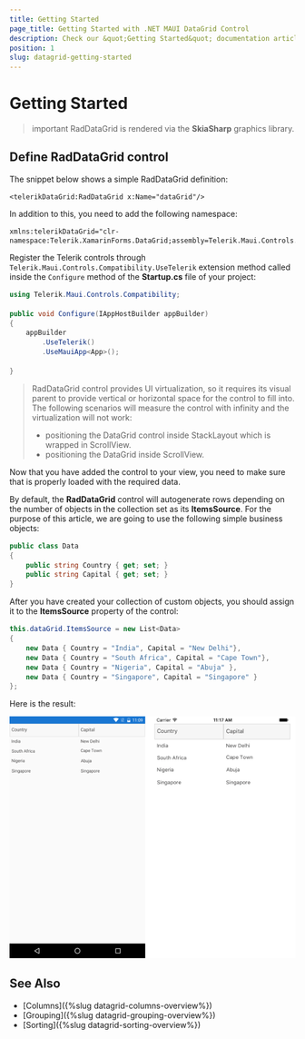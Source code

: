 ```yaml
---
title: Getting Started
page_title: Getting Started with .NET MAUI DataGrid Control
description: Check our &quot;Getting Started&quot; documentation article for Telerik DataGrid for .NET MAUI control.
position: 1
slug: datagrid-getting-started
---
```


# Getting Started

>important RadDataGrid is rendered via the **SkiaSharp** graphics library.

## Define RadDataGrid control

The snippet below shows a simple RadDataGrid definition:

```XAML	
<telerikDataGrid:RadDataGrid x:Name="dataGrid"/>
```

In addition to this, you need to add the following namespace:

```XAML
xmlns:telerikDataGrid="clr-namespace:Telerik.XamarinForms.DataGrid;assembly=Telerik.Maui.Controls.Compatibility"
```	

Register the Telerik controls through `Telerik.Maui.Controls.Compatibility.UseTelerik` extension method called inside the `Configure` method of the **Startup.cs** file of your project:

```C#
using Telerik.Maui.Controls.Compatibility;

public void Configure(IAppHostBuilder appBuilder)
{
	appBuilder		
		.UseTelerik()
		.UseMauiApp<App>();
		
}
```  

> RadDataGrid control provides UI virtualization, so it requires its visual parent to provide vertical or horizontal space for the control to fill into. The following scenarios will measure the control with infinity and the virtualization will not work:
>	* positioning the DataGrid control inside StackLayout which is wrapped in ScrollView.
>	* positioning the DataGrid inside ScrollView.

Now that you have added the control to your view, you need to make sure that is properly loaded with the required data. 

By default, the **RadDataGrid** control will autogenerate rows depending on the number of objects in the collection set as its **ItemsSource**. For the purpose of this article, we are going to use the following simple business objects:

```C#
public class Data
{
	public string Country { get; set; }
	public string Capital { get; set; }
}
```

After you have created your collection of custom objects, you should assign it to the **ItemsSource** property of the control:

```C#
this.dataGrid.ItemsSource = new List<Data>
{
	new Data { Country = "India", Capital = "New Delhi"},
	new Data { Country = "South Africa", Capital = "Cape Town"},
	new Data { Country = "Nigeria", Capital = "Abuja" },
	new Data { Country = "Singapore", Capital = "Singapore" } 
};
```

Here is the result:

![datagrid-itemssource](images/datagrid-itemssource.png)

## See Also

- [Columns]({%slug datagrid-columns-overview%})
- [Grouping]({%slug datagrid-grouping-overview%})
- [Sorting]({%slug datagrid-sorting-overview%})